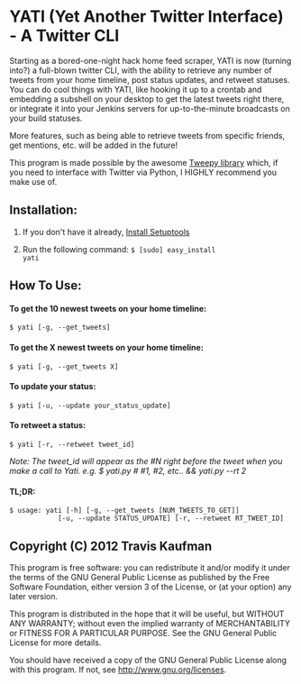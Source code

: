 YATI (Yet Another Twitter Interface) - A Twitter CLI
=====================================================
Starting as a bored-one-night hack home feed scraper, YATI is now (turning
into?) a full-blown twitter CLI, with the ability to retrieve any number of
tweets from your home timeline, post status updates, and retweet statuses. You
can do cool things with YATI, like hooking it up to a crontab and embedding a
subshell on your desktop to get the latest tweets right there, or integrate it
into your Jenkins servers for up-to-the-minute broadcasts on your build
statuses.

More features, such as being able to retrieve tweets from specific friends, get
mentions, etc. will be added in the future!


This program is made possible by the awesome [Tweepy library](https://github.com/tweepy/tweepy)
which, if you need to interface with
Twitter via Python, I HIGHLY recommend you make use of.

Installation:
-------------
1. If you don't have it already, [Install Setuptools](http://pypi.python.org/pypi/setuptools/#installation-instructions)
   

2. Run the following command: <code>$ [sudo] easy_install yati</code>

How To Use:
------------
#### To get the 10 newest tweets on your home timeline: 
    $ yati [-g, --get_tweets]
#### To get the X newest tweets on your home timeline:
    $ yati [-g, --get_tweets X]
#### To update your status: 
    $ yati [-u, --update your_status_update]
#### To retweet a status: 
    $ yati [-r, --retweet tweet_id]
  *Note: The tweet_id will appear as the #N right before the tweet when you
  make a call to Yati. 
  e.g. $ yati.py # #1, #2, etc.. && yati.py --rt 2*
#### TL;DR:
    $ usage: yati [-h] [-g, --get_tweets [NUM_TWEETS_TO_GET]]
                [-u, --update STATUS_UPDATE] [-r, --retweet RT_TWEET_ID] 

Copyright (C) 2012 Travis Kaufman
----------------------------------
This program is free software: you can redistribute it and/or modify
it under the terms of the GNU General Public License as published by
the Free Software Foundation, either version 3 of the License, or
(at your option) any later version.

This program is distributed in the hope that it will be useful,
but WITHOUT ANY WARRANTY; without even the implied warranty of
MERCHANTABILITY or FITNESS FOR A PARTICULAR PURPOSE.  See the
GNU General Public License for more details.

You should have received a copy of the GNU General Public License
along with this program.  If not, see http://www.gnu.org/licenses.
